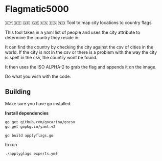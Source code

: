 # Flagmatic5000
🇨🇾 🇩🇪 🇬🇷 🇬🇧 🇺🇸 🇪🇸 🇳🇴 Tool to map city locations to country flags

This tool takes in a yaml list of people and uses the city attribute to determine the country they reside in.

It can find the country by checking the city against the csv of cities in the world. If the city is not in the csv or
there is a problem with the way the city is spelt in the csv, the country wont be found.

It then uses the ISO ALPHA-2 to grab the flag and appends it on the image.

Do what you wish with the code.

## Building

Make sure you have go installed.

**Install dependencies**
```sh
go get github.com/gocarina/gocsv
go get gopkg.in/yaml.v2
```

```sh
go build applyflags.go
```

to run

```sh
./applyglags experts.yml
```
